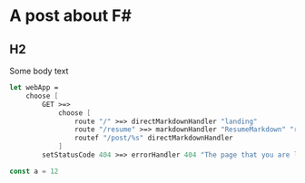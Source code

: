 # A post about F#

## H2

Some body text

```fsharp
let webApp =
    choose [
        GET >=>
            choose [
                route "/" >=> directMarkdownHandler "landing" 
                route "/resume" >=> markdownHandler "ResumeMarkdown" "resume"
                routef "/post/%s" directMarkdownHandler
            ]
        setStatusCode 404 >=> errorHandler 404 "The page that you are looking for does not exist!" ]
```

```typescript
const a = 12
```
